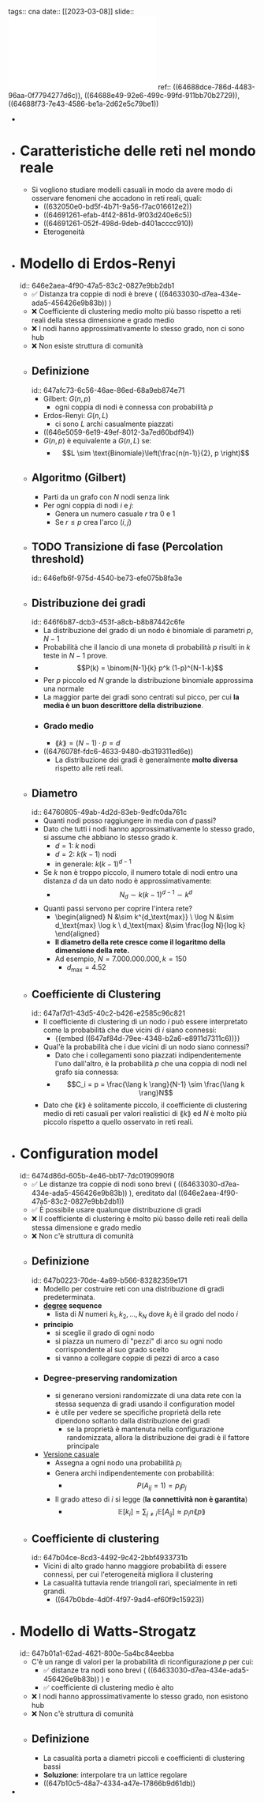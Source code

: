 tags:: cna
date:: [[2023-03-08]]
slide:: ![ns06](../assets/ns06.pdf)
ref:: ((64688dce-786d-4483-96aa-0f7794277d6c)), ((64688e49-92e6-499c-99fd-911bb70b2729)), ((64688f73-7e43-4586-be1a-2d62e5c79be1))

-
- # Caratteristiche delle reti nel mondo reale
	- Si vogliono studiare modelli casuali in modo da avere modo di osservare fenomeni che accadono in reti reali, quali:
		- ((632050e0-bd5f-4b71-9a56-f7ac016612e2))
		- ((64691261-efab-4f42-861d-9f03d240e6c5))
		- ((64691261-052f-498d-9deb-d401acccc910))
		- Eterogeneità
- # Modello di Erdos-Renyi
  id:: 646e2aea-4f90-47a5-83c2-0827e9bb2db1
	- ✅ Distanza tra coppie di nodi è breve ( ((64633030-d7ea-434e-ada5-456426e9b83b)) )
	- ❌ Coefficiente di clustering medio molto più basso rispetto a reti reali della stessa dimensione e grado medio
	- ❌ I nodi hanno approssimativamente lo stesso grado, non ci sono hub
	- ❌ Non esiste struttura di comunità
	- ## Definizione
	  id:: 647afc73-6c56-46ae-86ed-68a9eb874e71
		- Gilbert: $G(n, p)$
			- ogni coppia di nodi è connessa con probabilità $p$
		- Erdos-Renyi: $G(n,L)$
			- ci sono $L$ archi casualmente piazzati
		- ((646e5059-6e19-49ef-8012-3a7ed60bdf94))
		- $G(n,p)$ è equivalente a $G(n,L)$ se:
			- $$L \sim \text{Binomiale}\left(\frac{n(n-1)}{2}, p \right)$$
	- ## Algoritmo (Gilbert)
		- Parti da un grafo con $N$ nodi senza link
		- Per ogni coppia di nodi $i$ e $j$:
			- Genera un numero casuale $r$ tra 0 e 1
			- Se $r \le p$ crea l'arco $(i, j)$
	- ## TODO Transizione di fase (Percolation threshold)
	  id:: 646efb6f-975d-4540-be73-efe075b8fa3e
	- ## Distribuzione dei gradi
	  id:: 646f6b87-dcb3-453f-a8cb-b8b87442c6fe
		- La distribuzione del grado di un nodo è binomiale di parametri $p$, $N - 1$
		- Probabilità che il lancio di una moneta di probabilità $p$ risulti in $k$ teste in $N-1$ prove.
		- $$P(k) = \binom{N-1}{k} p^k (1-p)^{N-1-k}$$
		- Per $p$ piccolo ed $N$ grande la distribuzione binomiale approssima una normale
		- La maggior parte dei gradi sono centrati sul picco, per cui **la media è un buon descrittore della distribuzione**.
		- ### Grado medio
			- $\lang k \rang = (N-1) \cdot p = d$
		- ((6476078f-fdc6-4633-9480-db319311ed6e))
			- La distribuzione dei gradi è generalmente **molto diversa** rispetto alle reti reali.
	- ## Diametro
	  id:: 64760805-49ab-4d2d-83eb-9edfc0da761c
		- Quanti nodi posso raggiungere in media con $d$ passi?
		- Dato che tutti i nodi hanno approssimativamente lo stesso grado, si assume che abbiano lo stesso grado $k$.
			- $d = 1$: $k$ nodi
			- $d = 2$:  $k(k-1)$ nodi
			- in generale: $k(k-1)^{d-1}$
		- Se $k$ non è troppo piccolo, il numero totale di nodi entro una distanza $d$ da un dato nodo è approssimativamente:
			- $$N_d \sim k(k-1)^{d-1} \sim k^d$$
		- Quanti passi servono per coprire l'intera rete?
			- \begin{aligned}
			  N &\sim k^{d_\text{max}} \\
			  \log N &\sim d_\text{max} \log k \\
			  d_\text{max} &\sim \frac{log N}{log k}
			  \end{aligned}
			- **Il diametro della rete cresce come il logaritmo della dimensione della rete.**
			- Ad esempio, $N = 7.000.000.000, k = 150$
				- $d_\text{max} = 4.52$
	- ## Coefficiente di Clustering
	  id:: 647af7d1-43d5-40c2-b426-e2585c96c821
		- Il coefficiente di clustering di un nodo $i$ può essere interpretato come la probabilità che due vicini di $i$ siano connessi:
			- {{embed ((647af84d-79ee-4348-b2a6-e8911d7311c6))}}
		- Qual'è la probabilità che i due vicini di un nodo siano connessi?
			- Dato che i collegamenti sono piazzati indipendentemente l'uno dall'altro, è la probabilità $p$ che una coppia di nodi nel grafo sia connessa:
			- $$C_i = p = \frac{\lang k \rang}{N-1} \sim \frac{\lang k \rang}N$$
		- Dato che $\lang k \rang$ è solitamente piccolo, il coefficiente di clustering medio di reti casuali per valori realistici di $\lang k \rang$ ed $N$ è molto più piccolo rispetto a quello osservato in reti reali.
- # Configuration model
  id:: 6474d86d-605b-4e46-bb17-7dc0190990f8
	- ✅ Le distanze tra coppie di nodi sono brevi ( ((64633030-d7ea-434e-ada5-456426e9b83b)) ), ereditato dal ((646e2aea-4f90-47a5-83c2-0827e9bb2db1))
	- ✅ È possibile usare qualunque distribuzione di gradi
	- ❌ Il coefficiente di clustering è molto più basso delle reti reali della stessa dimensione e grado medio
	- ❌ Non c'è struttura di comunità
	- ## Definizione
	  id:: 647b0223-70de-4a69-b566-83282359e171
		- Modello per costruire reti con una distribuzione di gradi predeterminata.
		- **[degree](((6462989a-ec74-4814-ba4f-745fd640511c))) sequence**
			- lista di $N$ numeri $k_1, k_2, \ldots, k_N$ dove $k_i$ è il grado del nodo $i$
		- **principio**
			- si sceglie il grado di ogni nodo
			- si piazza un numero di "pezzi" di arco su ogni nodo corrispondente al suo grado scelto
			- si vanno a collegare coppie di pezzi di arco a caso
		- ### Degree-preserving randomization
			- si generano versioni randomizzate di una data rete con la stessa sequenza di gradi usando il configuration model
			- è utile per vedere se specifiche proprietà della rete dipendono soltanto dalla distribuzione dei gradi
				- se la proprietà è mantenuta nella configurazione randomizzata, allora la distribuzione dei gradi è il fattore principale
		- [Versione casuale](((647b05ec-3199-41c1-a38d-9deed6ff9c3f)))
			- Assegna a ogni nodo una probabilità $p_i$
			- Genera archi indipendentemente con probabilità:
				- $$P(A_{ij} = 1) = p_i p_j$$
			- Il grado atteso di $i$ si legge (**la connettività non è garantita**)
				- $$\mathbb{E}[k_i] = \sum_{j \neq i} \mathbb{E}[A_{ij}] \approx p_i n \lang p \rang$$
	- ## Coefficiente di clustering
	  id:: 647b04ce-8cd3-4492-9c42-2bbf4933731b
		- Vicini di alto grado hanno maggiore probabilità di essere connessi, per cui l'eterogeneità migliora il clustering
		- La casualità tuttavia rende triangoli rari, specialmente in reti grandi.
			- ((647b0bde-4d0f-4f97-9ad4-ef60f9c15923))
- # Modello di Watts-Strogatz
  id:: 647b01a1-62ad-4621-800e-5a4bc84eebba
	- C'è un range di valori per la probabilità di riconfigurazione $p$ per cui:
		- ✅ distanze tra nodi sono brevi ( ((64633030-d7ea-434e-ada5-456426e9b83b)) ) e
		- ✅ coefficiente di clustering medio è alto
	- ❌ I nodi hanno approssimativamente lo stesso grado, non esistono hub
	- ❌ Non c'è struttura di comunità
	- ## Definizione
		- La casualità porta a diametri piccoli e coefficienti di clustering bassi
		- **Soluzione**: interpolare tra un lattice regolare
		- ((647b10c5-48a7-4334-a47e-17866b9d61db))
-